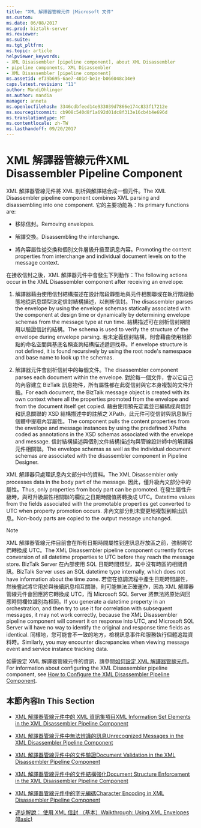 ```yaml
---
title: "XML 解譯器管線元件 |Microsoft 文件"
ms.custom: 
ms.date: 06/08/2017
ms.prod: biztalk-server
ms.reviewer: 
ms.suite: 
ms.tgt_pltfrm: 
ms.topic: article
helpviewer_keywords:
- XML Disassembler [pipeline component], about XML Disassembler
- pipeline components, XML Disassembler
- XML Disassembler [pipeline component]
ms.assetid: ef39b695-6ae7-401d-be1e-b066048c34e9
caps.latest.revision: "11"
author: MandiOhlinger
ms.author: mandia
manager: anneta
ms.openlocfilehash: 3346cdbfeed14e933039d7866e174c833f17212e
ms.sourcegitcommit: cb908c540d8f1a692d01dc8f313e16cb4b4e696d
ms.translationtype: MT
ms.contentlocale: zh-TW
ms.lasthandoff: 09/20/2017
---
```

# <a name="xml-disassembler-pipeline-component"></a><span data-ttu-id="7f8b6-102">XML 解譯器管線元件</span><span class="sxs-lookup"><span data-stu-id="7f8b6-102">XML Disassembler Pipeline Component</span></span>
<span data-ttu-id="7f8b6-103">XML 解譯器管線元件將 XML 剖析與解譯結合成一個元件。</span><span class="sxs-lookup"><span data-stu-id="7f8b6-103">The XML Disassembler pipeline component combines XML parsing and disassembling into one component.</span></span> <span data-ttu-id="7f8b6-104">它的主要功能為：</span><span class="sxs-lookup"><span data-stu-id="7f8b6-104">Its primary functions are:</span></span>  
  
-   <span data-ttu-id="7f8b6-105">移除信封。</span><span class="sxs-lookup"><span data-stu-id="7f8b6-105">Removing envelopes.</span></span>  
  
-   <span data-ttu-id="7f8b6-106">解譯交換。</span><span class="sxs-lookup"><span data-stu-id="7f8b6-106">Disassembling the interchange.</span></span>  
  
-   <span data-ttu-id="7f8b6-107">將內容屬性從交換和個別文件層級升級至訊息內容。</span><span class="sxs-lookup"><span data-stu-id="7f8b6-107">Promoting the content properties from interchange and individual document levels on to the message context.</span></span>  
  
 <span data-ttu-id="7f8b6-108">在接收信封之後，XML 解譯器元件中會發生下列動作：</span><span class="sxs-lookup"><span data-stu-id="7f8b6-108">The following actions occur in the XML Disassembler component after receiving an envelope:</span></span>  
  
1.  <span data-ttu-id="7f8b6-109">解譯器藉由使用信封結構描述在設計階段靜態地與元件相關聯或在執行階段動態地從訊息類型決定信封結構描述，以剖析信封。</span><span class="sxs-lookup"><span data-stu-id="7f8b6-109">The disassembler parses the envelope by using the envelope schemas statically associated with the component at design time or dynamically by determining envelope schemas from the message type at run time.</span></span> <span data-ttu-id="7f8b6-110">結構描述可在剖析信封期間用以驗證信封的結構。</span><span class="sxs-lookup"><span data-stu-id="7f8b6-110">The schema is used to verify the structure of the envelope during envelope parsing.</span></span> <span data-ttu-id="7f8b6-111">若未定義信封結構，則會藉由使用根節點的命名空間與基底名稱查詢結構描述遞迴找尋。</span><span class="sxs-lookup"><span data-stu-id="7f8b6-111">If envelope structure is not defined, it is found recursively by using the root node's namespace and base name to look up the schemas.</span></span>  
  
2.  <span data-ttu-id="7f8b6-112">解譯器元件會剖析信封中的每個文件。</span><span class="sxs-lookup"><span data-stu-id="7f8b6-112">The disassembler component parses each document within the envelope.</span></span> <span data-ttu-id="7f8b6-113">對於每一個文件，會以它自己的內容建立 BizTalk 訊息物件，所有屬性都在此從信封與它本身複製的文件升級。</span><span class="sxs-lookup"><span data-stu-id="7f8b6-113">For each document, the BizTalk message object is created with its own context where all the properties promoted from the envelope and from the document itself get copied.</span></span> <span data-ttu-id="7f8b6-114">藉由使用預先定義並已編碼成與信封和訊息關聯的 XSD 結構描述中的註解之 XPath，此元件可從信封與訊息執行個體中提取內容屬性。</span><span class="sxs-lookup"><span data-stu-id="7f8b6-114">The component pulls the content properties from the envelope and message instances by using the predefined XPaths coded as annotations in the XSD schemas associated with the envelope and message.</span></span> <span data-ttu-id="7f8b6-115">信封結構描述與個別文件結構描述均與管線設計師中的解譯器元件相關聯。</span><span class="sxs-lookup"><span data-stu-id="7f8b6-115">The envelope schemas as well as the individual document schemas are associated with the disassembler component in Pipeline Designer.</span></span>  
  
 <span data-ttu-id="7f8b6-116">XML 解譯器只處理訊息內文部分中的資料。</span><span class="sxs-lookup"><span data-stu-id="7f8b6-116">The XML Disassembler only processes data in the body part of the message.</span></span> <span data-ttu-id="7f8b6-117">因此，僅升級內文部分中的屬性。</span><span class="sxs-lookup"><span data-stu-id="7f8b6-117">Thus, only properties from body part can be promoted.</span></span> <span data-ttu-id="7f8b6-118">在發生屬性升級時，與可升級屬性相關聯的欄位之日期時間值將轉換成 UTC。</span><span class="sxs-lookup"><span data-stu-id="7f8b6-118">Datetime values from the fields associated with the promotable properties get converted to UTC when property promotion occurs.</span></span> <span data-ttu-id="7f8b6-119">非內文部分則未變更地複製到輸出訊息。</span><span class="sxs-lookup"><span data-stu-id="7f8b6-119">Non-body parts are copied to the output message unchanged.</span></span>  
  
> [!NOTE]
>  <span data-ttu-id="7f8b6-120">XML 解譯器管線元件目前會在所有日期時間屬性到達訊息存放區之前，強制將它們轉換成 UTC。</span><span class="sxs-lookup"><span data-stu-id="7f8b6-120">The XML Disassembler pipeline component currently forces conversion of all datetime properties to UTC before they reach the message store.</span></span> <span data-ttu-id="7f8b6-121">BizTalk Server 在內部使用 SQL 日期時間類型，其中沒有時區的相關資訊。</span><span class="sxs-lookup"><span data-stu-id="7f8b6-121">BizTalk Server uses an SQL datetime type internally, which does not have information about the time zone.</span></span> <span data-ttu-id="7f8b6-122">若您在協調流程中產生日期時間屬性，然後嘗試將它用於與後續訊息相互關聯，則可能無法正確運作，因為 XML 解譯器管線元件會回應將它轉換成 UTC，而 Microsoft SQL Server 將無法將原始與回應時間欄位識別為相同。</span><span class="sxs-lookup"><span data-stu-id="7f8b6-122">If you generate a datetime property in an orchestration, and then try to use it for correlation with subsequent messages, it may not work correctly, because the XML Disassembler pipeline component will convert it on response into UTC, and Microsoft SQL Server will have no way to identify the original and response time fields as identical.</span></span> <span data-ttu-id="7f8b6-123">同樣地，您可能會不一致的地方，檢視訊息事件和服務執行個體追蹤資料時。</span><span class="sxs-lookup"><span data-stu-id="7f8b6-123">Similarly, you may encounter discrepancies when viewing message event and service instance tracking data.</span></span>  
  
 <span data-ttu-id="7f8b6-124">如需設定 XML 解譯器管線元件的資訊，請參閱[如何設定 XML 解譯器管線元件](../core/how-to-configure-the-xml-disassembler-pipeline-component.md)。</span><span class="sxs-lookup"><span data-stu-id="7f8b6-124">For information about configuring the XML Disassembler pipeline component, see [How to Configure the XML Disassembler Pipeline Component](../core/how-to-configure-the-xml-disassembler-pipeline-component.md).</span></span>  
  
## <a name="in-this-section"></a><span data-ttu-id="7f8b6-125">本節內容</span><span class="sxs-lookup"><span data-stu-id="7f8b6-125">In This Section</span></span>  
  
-   [<span data-ttu-id="7f8b6-126">XML 解譯器管線元件中的 XML 資訊集項目</span><span class="sxs-lookup"><span data-stu-id="7f8b6-126">XML Information Set Elements in the XML Disassembler Pipeline Component</span></span>](../core/xml-information-set-elements-in-the-xml-disassembler-pipeline-component.md)  
  
-   [<span data-ttu-id="7f8b6-127">XML 解譯器管線元件中無法辨識的訊息</span><span class="sxs-lookup"><span data-stu-id="7f8b6-127">Unrecognized Messages in the XML Disassembler Pipeline Component</span></span>](../core/unrecognized-messages-in-the-xml-disassembler-pipeline-component.md)  
  
-   [<span data-ttu-id="7f8b6-128">XML 解譯器管線元件中的文件驗證</span><span class="sxs-lookup"><span data-stu-id="7f8b6-128">Document Validation in the XML Disassembler Pipeline Component</span></span>](../core/document-validation-in-the-xml-disassembler-pipeline-component.md)  
  
-   [<span data-ttu-id="7f8b6-129">XML 解譯器管線元件中的文件結構強化</span><span class="sxs-lookup"><span data-stu-id="7f8b6-129">Document Structure Enforcement in the XML Disassembler Pipeline Component</span></span>](../core/document-structure-enforcement-in-the-xml-disassembler-pipeline-component.md)  
  
-   [<span data-ttu-id="7f8b6-130">XML 解譯器管線元件中的字元編碼</span><span class="sxs-lookup"><span data-stu-id="7f8b6-130">Character Encoding in XML Disassembler Pipeline Component</span></span>](../core/character-encoding-in-xml-disassembler-pipeline-component.md)  
  
-   [<span data-ttu-id="7f8b6-131">逐步解說： 使用 XML 信封 （基本）</span><span class="sxs-lookup"><span data-stu-id="7f8b6-131">Walkthrough: Using XML Envelopes (Basic)</span></span>](../core/walkthrough-using-xml-envelopes-basic.md)